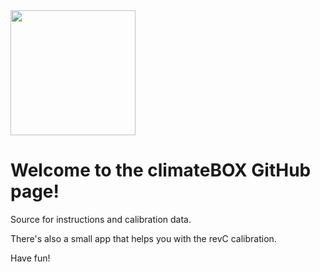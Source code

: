 <img src='https://user-images.githubusercontent.com/49641232/189835637-9a2c0950-e96e-4c6c-9934-699acef34188.png' width="200" height="200">

# Welcome to the climateBOX GitHub page!

Source for instructions and calibration data.

There's also a small app that helps you with the revC calibration.

Have fun!

